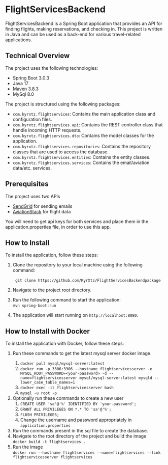 <h1>FlightServicesBackend</h1>
<p>FlightServicesBackend is a Spring Boot application that provides an API for finding flights, making reservations, and checking in. This project is written in Java and can be used as a back-end for various travel-related applications.</p>
<h2>Technical Overview</h2>
<p>The project uses the following technologies:</p>
<ul><li>Spring Boot 3.0.3</li><li>Java 17</li><li>Maven 3.8.3</li><li>MySql 8.0</li></ul>
<p>The project is structured using the following packages:</p>
<ul><li><code>com.kyrxtz.flightservices</code>: Contains the main application class and configuration files.</li><li><code>com.kyrxtz.flightservices.api</code>: Contains the REST controller class that handle incoming HTTP requests.</li><li><code>com.kyrxtz.flightservices.dto</code>: Contains the model classes for the application.</li><li><code>com.kyrxtz.flightservices.repositories</code>: Contains the repository classes that are used to access the database.</li><li><code>com.kyrxtz.flightservices.entities</code>: Contains the entity classes.</li>
<li><code>com.kyrxtz.flightservices.services</code>: Contains the email/aviation data/etc. services.</li></ul>
<h2>Prerequisites</h2>
<p>The project uses two APIs</p>
<ul>
    <li><a href="https://sendgrid.com/">SendGrid</a> for sending emails</li>
    <li><a href="https://aviationstack.com/">AviationStack</a> for flight data</li>
</ul>
<p>You will need to get api keys for both services and place them in the application.properties file, in order to use this app.</p>
<h2>How to Install</h2>
<p>To install the application, follow these steps:</p>
<ol><li>Clone the repository to your local machine using the following command:</li></ol>
&nbsp;&nbsp;&nbsp;&nbsp;&nbsp;&nbsp;&nbsp;&nbsp;<code class="!whitespace-pre hljs language-java">git clone https://github.com/KyrXtz/FlightServicesBackend<span class="hljs-keyword">package</span>
</code>
<ol start="2"><li><p>Navigate to the project root directory.</p></li>
<li>Run the following command to start the application:</li>
<code class="!whitespace-pre hljs language-java">mvn spring-boot:run</code>
&nbsp;&nbsp;&nbsp;&nbsp;
<li><p>The application will start running on <code>http://localhost:8080</code>.</p></li></ol>
<h2>How to Install with Docker</h2>
<p>To install the application with Docker, follow these steps:</p>
<ol>
<li><p>Run these commands to get the latest mysql server docker image.</p>
<ol><li><code>docker pull mysql/mysql-server:latest </code></li>
<li><code>docker run -p 3306:3306 --hostname flightservicesserver -e MYSQL_ROOT_PASSWORD=&lt;your-password&gt; -d --name=flightservicesserver mysql/mysql-server:latest mysqld --lower_case_table_names=1 </code></li>
<li><code>docker exec -it flightservicesserver bash</code></li>
 <li><code>mysql -u root -p</code></li> </ol>
 </li>
 <li>Optionally run these commands to create a new user<ol>
  <li><code>CREATE USER 'sa'@'%' IDENTIFIED BY 'your-password';</code></li>
<li><code>GRANT ALL PRIVILEGES ON *.* TO 'sa'@'%';</code></li>
<li><code>FLUSH PRIVILEGES;</code></li>
  <li>Change the username and password appropriately in <code>application.properties</code></li>
 </li> </ol>
<li>Run the commands present in the sql file to create the database.</li>
<li>Navigate to the root directory of the project and build the image <br>
 <code>docker build -t flightservices .</code></li>
 <li>Run the image <br>
 <code>docker run --hostname flightservices --name=flightservices --link flightservicesserver flightservices </code></li>
 </ol>
